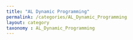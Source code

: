 ```yaml
---
title: "AL Dynamic Programming"
permalink: /categories/AL_Dynamic_Programming
layout: category
taxonomy : AL_Dynamic_Programming
---
```

